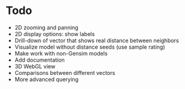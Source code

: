 

# Todo

- 2D zooming and panning
- 2D display options: show labels
- Drill-down of vector that shows real distance between neighbors
- Visualize model without distance seeds (use sample rating)
- Make work with non-Gensim models
- Add documentation
- 3D WebGL view
- Comparisons between different vectors
- More advanced querying

